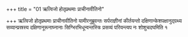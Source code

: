 +++
title = "01 ऋत्विजो होतृप्रथमाः प्राचीनावीतिनो"

+++
ऋत्विजो होतृप्रथमाः प्राचीनावीतिनो यामीरनुब्रुवन्तः सर्पराज्ञीनां कीर्तयन्तो दक्षिणान्केशपक्षानुद्ग्रथ्य सव्यान्प्रस्रस्य दक्षिणानूरूनाघ्नानाः सिग्भिरभिधून्वन्तस्त्रिः प्रसव्यं परियन्त्यप नः शोशुचदघमिति १